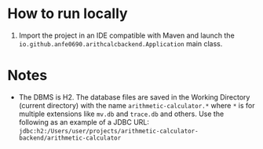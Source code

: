 # How to run locally

1. Import the project in an IDE compatible with Maven and launch the `io.github.anfe0690.arithcalcbackend.Application` main class.

# Notes

- The DBMS is H2. The database files are saved in the Working Directory (current directory) with the name
`arithmetic-calculator.*` where `*` is for multiple extensions like `mv.db` and `trace.db` and others. Use the following
as an example of a JDBC URL: `jdbc:h2:/Users/user/projects/arithmetic-calculator-backend/arithmetic-calculator`
